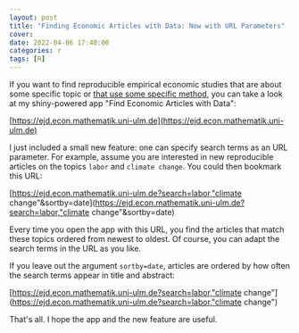 ```yaml
---
layout: post
title: "Finding Economic Articles with Data: Now with URL Parameters"
cover: 
date: 2022-04-06 17:40:00
categories: r
tags: [R]
---
```


If you want to find reproducible empirical economic studies that are about some specific topic or [that use some specific method](http://skranz.github.io/r/2021/01/05/FindingEconomicArticles4.html), you can take a look at my shiny-powered app "Find Economic Articles with Data":

[https://ejd.econ.mathematik.uni-ulm.de](https://ejd.econ.mathematik.uni-ulm.de)

I just included a small new feature: one can specify search terms as an URL parameter. For example, assume you are interested in new reproducible articles on the topics `labor` and `climate change`. You could then bookmark this URL:

[https://ejd.econ.mathematik.uni-ulm.de?search=labor,"climate change"&sortby=date](https://ejd.econ.mathematik.uni-ulm.de?search=labor,"climate change"&sortby=date)

Every time you open the app with this URL, you find the articles that match these topics ordered from newest to oldest. Of course, you can adapt the search terms in the URL as you like.

If you leave out the argument `sortby=date`, articles are ordered by how often the search terms appear in title and abstract:

[https://ejd.econ.mathematik.uni-ulm.de?search=labor,"climate change"](https://ejd.econ.mathematik.uni-ulm.de?search=labor,"climate change")

That's all. I hope the app and the new feature are useful.